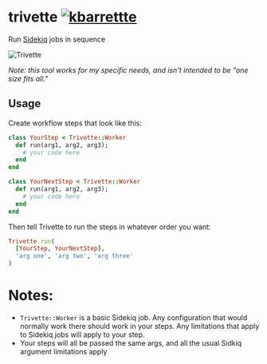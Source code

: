 # trivette [![kbarrettte](https://circleci.com/gh/kbarrette/trivette.svg?style=svg)](https://circleci.com/gh/kbarrette/trivette)
Run [Sidekiq](https://sidekiq.org/) jobs in sequence

![Trivette](https://user-images.githubusercontent.com/896780/82163664-a206ad00-987a-11ea-91b4-22fb8bf845f0.jpg)

*Note: this tool works for my specific needs, and isn't intended to be
"one size fits all."*

## Usage
Create workflow steps that look like this:

```ruby
class YourStep < Trivette::Worker
  def run(arg1, arg2, arg3);
    # your code here
  end
end

class YourNextStep < Trivette::Worker
  def run(arg1, arg2, arg3);
    # your code here
  end
end
```

Then tell Trivette to run the steps in whatever order you want:

```ruby
Trivette.run(
  [YourStep, YourNextStep],
  'arg one', 'arg two', 'arg three'
)
```

# Notes:
* `Trivette::Worker` is a basic Sidekiq job. Any configuration that would
  normally work there should work in your steps. Any limitations that
  apply to Sidekiq jobs will apply to your step.
* Your steps will all be passed the same args, and all the usual Sidkiq
  argument limitations apply
